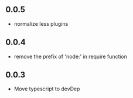 ## 0.0.5

- normalize less plugins

## 0.0.4

- remove the prefix of 'node:' in require function

## 0.0.3

-   Move typescript to devDep
